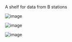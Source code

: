 A shelf for data from B stations

![image](https://raw.githubusercontent.com/Munccccc/CoordinatorByMunc/master/images/munc1.png)

![image](https://raw.githubusercontent.com/Munccccc/CoordinatorByMunc/master/images/munc2.png)

![image](https://raw.githubusercontent.com/Munccccc/CoordinatorByMunc/master/images/munc3.png)